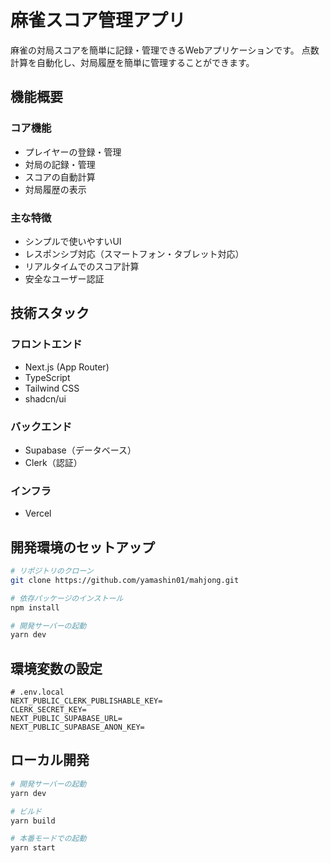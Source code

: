# 麻雀スコア管理アプリ

麻雀の対局スコアを簡単に記録・管理できるWebアプリケーションです。
点数計算を自動化し、対局履歴を簡単に管理することができます。

## 機能概要

### コア機能

- プレイヤーの登録・管理
- 対局の記録・管理
- スコアの自動計算
- 対局履歴の表示

### 主な特徴

- シンプルで使いやすいUI
- レスポンシブ対応（スマートフォン・タブレット対応）
- リアルタイムでのスコア計算
- 安全なユーザー認証

## 技術スタック

### フロントエンド

- Next.js (App Router)
- TypeScript
- Tailwind CSS
- shadcn/ui

### バックエンド

- Supabase（データベース）
- Clerk（認証）

### インフラ

- Vercel

## 開発環境のセットアップ

```bash
# リポジトリのクローン
git clone https://github.com/yamashin01/mahjong.git

# 依存パッケージのインストール
npm install

# 開発サーバーの起動
yarn dev
```

## 環境変数の設定

```env
# .env.local
NEXT_PUBLIC_CLERK_PUBLISHABLE_KEY=
CLERK_SECRET_KEY=
NEXT_PUBLIC_SUPABASE_URL=
NEXT_PUBLIC_SUPABASE_ANON_KEY=
```

## ローカル開発

```bash
# 開発サーバーの起動
yarn dev

# ビルド
yarn build

# 本番モードでの起動
yarn start
```
